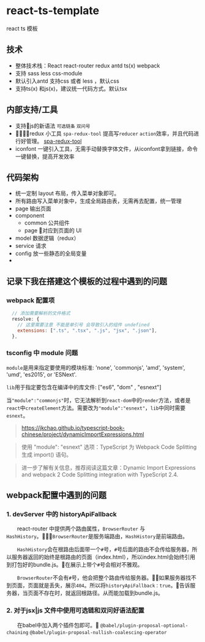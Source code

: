 # react-ts-template
react ts 模板

## 技术
- 整体技术栈：React react-router redux antd ts(x) webpack 
- 支持 sass less css-module
- 默认引入antd 支持css 或者 less ，默认css
- 支持ts(x) 和js(x)，建议统一代码方式。默认tsx

## 内部支持/工具
- 支持js的新语法 `可选链条` `双问号`
- redux 小工具 `spa-redux-tool` 提高写`reducer` `action`效率，并且代码进行好管理。
  [spa-redux-tool](https://github.com/BillJC-Liu/spa-redux-tool)
- iconfont 一键引入工具，无需手动替换字体文件，从iconfont拿到链接，命令一键替换，提高开发效率


## 代码架构
- 统一定制 layout 布局，传入菜单对象即可。
- 所有路由写入菜单对象中，生成全局路由表，无需再去配置，统一管理
- page 输出页面
- component 
  - common  公共组件
  - page 对应到页面的 UI 
- model 数据逻辑（redux）
- service 请求
- config 放一些静态的全局变量
- 


## 记录下我在搭建这个模板的过程中遇到的问题
 
### webpack 配置项

```javascript 
  // 添加需要解析的文件格式
  resolve: {
    // 这里需要注意 不能是单引号 会导致引入的组件 undefined
    extensions: [".ts", ".tsx", ".js", "jsx", ".json"],
  },
```

### tsconfig 中 module 问题
  `module`是用来指定要使用的模块标准: 'none', 'commonjs', 'amd', 'system', 'umd', 'es2015', or 'ESNext'. 
  
  `lib`用于指定要包含在编译中的库文件: ["es6", "dom" , "esnext"]

  当`"module":"commonjs"`时，它无法解析到`react-dom`中的`render`方法，或者是`react`中`createElement`方法。需要改为`"module":"esnext"`，`lib`中同时需要`esnext`。
  
  > https://jkchao.github.io/typescript-book-chinese/project/dynamicImportExpressions.html
  
  > 使用 "module": "esnext" 选项：TypeScript 为 Webpack Code Splitting 生成 import() 语句。
  
  > 进一步了解有关信息，推荐阅读这篇文章：Dynamic Import Expressions and webpack 2 Code Splitting integration with TypeScript 2.4.

## webpack配置中遇到的问题

### 1. devServer 中的 historyApiFallback

&emsp;&emsp;react-router 中提供两个路由属性，`BrowserRouter` 与 `HashHistory`。`BrowserRouter`是服务端路由，`HashHistory`是前端路由。

&emsp;&emsp;`HashHistory`会在根路由后面带一个`#`号，`#`号后面的路由不会传给服务器，所以服务器返回的始终是根路由的页面（index.html），所以index.html会始终引用到打包好的bundle.js。在展示上带个`#`号会相对不雅观。

&emsp;&emsp;`BrowserRouter`不会有`#`号，他会把整个路由传给服务器。如果服务器找不到页面，页面就是丢失，展示`404`。所以将`historyApiFallback：true`。告诉服务器，当页面不存在时，就返回根路径。从而能加载到bundle.js。

### 2. 对于jsx|js 文件中使用可选链和双问好语法配置
&emsp;&emsp;在babel中加入两个插件包即可。 `@babel/plugin-proposal-optional-chaining`  `@babel/plugin-proposal-nullish-coalescing-operator`

